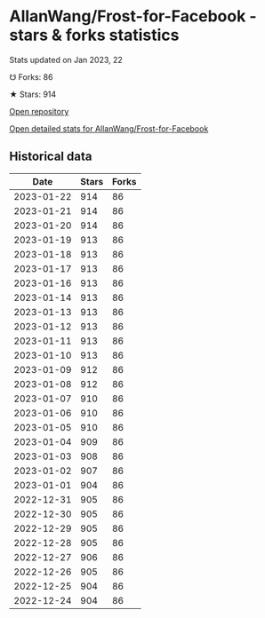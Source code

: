 # AllanWang/Frost-for-Facebook - stars & forks statistics

Stats updated on Jan 2023, 22

☋ Forks: 86

★ Stars: 914

[Open repository](https://github.com/AllanWang/Frost-for-Facebook)

[Open detailed stats for AllanWang/Frost-for-Facebook](https://reviewgithub.com/rep/AllanWang/Frost-for-Facebook)

## Historical data
| Date | Stars | Forks |
|------|-------|-------|
| 2023-01-22 | 914 | 86 | 
| 2023-01-21 | 914 | 86 | 
| 2023-01-20 | 914 | 86 | 
| 2023-01-19 | 913 | 86 | 
| 2023-01-18 | 913 | 86 | 
| 2023-01-17 | 913 | 86 | 
| 2023-01-16 | 913 | 86 | 
| 2023-01-14 | 913 | 86 | 
| 2023-01-13 | 913 | 86 | 
| 2023-01-12 | 913 | 86 | 
| 2023-01-11 | 913 | 86 | 
| 2023-01-10 | 913 | 86 | 
| 2023-01-09 | 912 | 86 | 
| 2023-01-08 | 912 | 86 | 
| 2023-01-07 | 910 | 86 | 
| 2023-01-06 | 910 | 86 | 
| 2023-01-05 | 910 | 86 | 
| 2023-01-04 | 909 | 86 | 
| 2023-01-03 | 908 | 86 | 
| 2023-01-02 | 907 | 86 | 
| 2023-01-01 | 904 | 86 | 
| 2022-12-31 | 905 | 86 | 
| 2022-12-30 | 905 | 86 | 
| 2022-12-29 | 905 | 86 | 
| 2022-12-28 | 905 | 86 | 
| 2022-12-27 | 906 | 86 | 
| 2022-12-26 | 905 | 86 | 
| 2022-12-25 | 904 | 86 | 
| 2022-12-24 | 904 | 86 | 

